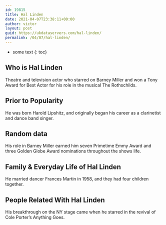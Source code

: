 ```yaml
---
id: 19815
title: Hal Linden
date: 2021-04-07T23:38:11+00:00
author: victor
layout: post
guid: https://ukdataservers.com/hal-linden/
permalink: /04/07/hal-linden/
---
```


* some text
{: toc}


## Who is Hal Linden



Theatre and television actor who starred on Barney Miller and won a Tony Award for Best Actor for his role in the musical The Rothschilds.

                
                
                
## Prior to Popularity



He was born Harold Lipshitz, and originally began his career as a clarinetist and dance band singer.

                
                
                
## Random data



His role in Barney Miller earned him seven Primetime Emmy Award and three Golden Globe Award nominations throughout the shows life.

                
                
                
## Family & Everyday Life of Hal Linden



He married dancer Frances Martin in 1958, and they had four children together.

                
                
                
## People Related With Hal Linden



His breakthrough on the NY stage came when he starred in the revival of Cole Porter&#8217;s Anything Goes.

                
              
            
          
          
          
